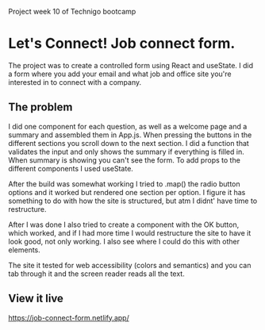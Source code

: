 Project week 10 of Technigo bootcamp

# Let's Connect! Job connect form.

The project was to create a controlled form using React and useState.
I did a form where you add your email and what job and office site you're interested in to connect with a company.

## The problem

I did one component for each question, as well as a welcome page and a summary and assembled them in App.js.
When pressing the buttons in the different sections you scroll down to the next section.
I did a function that validates the input and only shows the summary if everything is filled in.
When summary is showing you can't see the form.
To add props to the different components I used useState.

After the build was somewhat working I tried to .map() the radio button options and it worked but rendered one section per option.
I figure it has something to do with how the site is structured, but atm I didnt' have time to restructure.

After I was done I also tried to create a component with the OK button, which worked, and if I had more time I would restructure the site to have it look good, not only working. I also see where I could do this with other elements.

The site it tested for web accessibility (colors and semantics) and you can tab through it and the screen reader reads all the text.

## View it live

https://job-connect-form.netlify.app/
